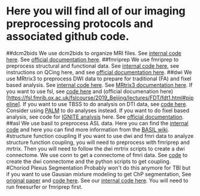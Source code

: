 # Here you will find all of our imaging preprocessing protocols and associated github code.

##dcm2bids
We use dcm2bids to organize MRI files. See [internal code here](https://github.com/emmatinney/dcm2bids/tree/main). See [official documentation here](https://unfmontreal.github.io/Dcm2Bids/3.1.1/).
##fmriprep
We use fmriprep to preprocess structural and functional data. See [internal code here](https://github.com/cnelabneu/fmriprep_internal), see instructions on QCing here, and see [official documentation here](https://fmriprep.org/en/stable/index.html).
##dwi
We use MRtrix3 to preprocess DWI data to prepare for traditional (FA) and fixel based analysis. See [internal code here](https://github.com/emmatinney/mrtrix3_dwi). See [MRtrix3 documentation here](https://mrtrix.readthedocs.io/en/latest/). 
If you want to use fsl, see [code here](https://github.com/emmatinney/fsl_dti) and (official documenation here)[https://fsl.fmrib.ox.ac.uk/fslcourse/2019_Beijing/lectures/FDT/fdt1.html#pipeline].
If you want to use TBSS to do analysis on DTI data, see [code here](https://github.com/emmatinney/fsl_dti/tbss.sh). Consider using [PALM](https://fsl.fmrib.ox.ac.uk/fsl/fslwiki/PALM) to do analyses instead.
If you want to do fixel based analysis, see code for [IGNITE analysis](https://github.com/emmatinney/ignite_fba) here. See [official documentation](https://mrtrix.readthedocs.io/en/0.3.16/workflows/fixel_based_analysis.html).
##asl
We use basil to preprocess ASL data. Here you can find the [internal code](https://github.com/emmatinney/asl) and here you can find more information from the [BASIL wiki](https://fsl.fmrib.ox.ac.uk/fsl/fslwiki/BASIL).
#structure function coupling
If you want to use dwi and fmri data to analyze structure function coupling, you will need to preprocess with fmriprep and mrtrix. Then you will need to follow the dwi mrtrix scripts to create a dwi connectome. We use conn to get a connectome of fmri data. See [code](https://github.com/cnelabneu/wm_connectivity_related_code) to create the dwi connectome and the python scripts to get coupling. 
#Choriod Plexus Segmentation
Probably won't do this anymore for TBI but if you want to use Gausian mixture modeling to get ChP segmentation, See [original paper](https://content.iospress.com/articles/journal-of-alzheimers-disease/jad190706) and [code here](https://github.com/EhsanTadayon/choroid-plexus-segmentation). See our [internal code here](https://github.com/emmatinney/ChP_GMM). You will need to run freesurfer or fmriprep first.
